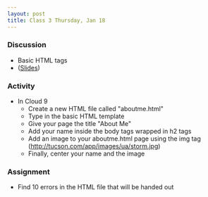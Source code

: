 ```yaml
---
layout: post
title: Class 3 Thursday, Jan 18
---
```


### Discussion

* Basic HTML tags
* ([Slides](/presentations/class3))

### Activity

* In Cloud 9
  * Create a new HTML file called "aboutme.html"
  * Type in the basic HTML template
  * Give your page the title "About Me"
  * Add your name inside the body tags wrapped in h2 tags
  * Add an image to your aboutme.html page using the img tag (http://tucson.com/app/images/ua/storm.jpg)
  * Finally, center your name and the image

### Assignment

* Find 10 errors in the HTML file that will be handed out
